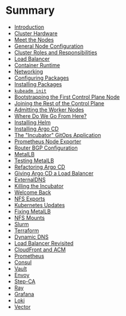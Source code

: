 # Summary

- [Introduction](./001_introduction.md)
- [Cluster Hardware](./002_cluster_hardware.md)
- [Meet the Nodes](./003_meet_the_nodes.md)
- [General Node Configuration](./004_node_configuration.md)
- [Cluster Roles and Responsibilities](./005_cluster_roles.md)
- [Load Balancer](./006_load_balancer.md)
- [Container Runtime](./007_container_runtime.md)
- [Networking](./008_networking.md)
- [Configuring Packages](./009_configuring_packages.md)
- [Installing Packages](./010_installing_packages.md)
- [`kubeadm init`](./011_kubeadm_init.md)
- [Bootstrapping the First Control Plane Node](./012_bootstrapping_1.md)
- [Joining the Rest of the Control Plane](./013_bootstrapping_2.md)
- [Admitting the Worker Nodes](./014_bootstrapping_3.md)
- [Where Do We Go From Here?](./015_where_do_we_go_from_here.md)
- [Installing Helm](./016_installing_helm.md)
- [Installing Argo CD](./017_installing_argocd.md)
- [The "Incubator" GitOps Application](./018_the_incubator_app_of_apps.md)
- [Prometheus Node Exporter](./019_prometheus_node_exporter.md)
- [Router BGP Configuration](./020_router_bgp_configuration.md)
- [MetalLB](./021_metallb.md)
- [Testing MetalLB](./022_testing_metallb.md)
- [Refactoring Argo CD](./023_refactoring_argocd.md)
- [Giving Argo CD a Load Balancer](./024_argocd_load_balancer.md)
- [ExternalDNS](./025_external_dns.md)
- [Killing the Incubator](./026_killing_the_incubator.md)
- [Welcome Back](./027_welcome_back.md)
- [NFS Exports](./028_nfs_exports.md)
- [Kubernetes Updates](./029_kubernetes_updates.md)
- [Fixing MetalLB](./030_fixing_metallb.md)
- [NFS Mounts](./031_nfs_mounts.md)
- [Slurm](./032_slurm.md)
- [Terraform](./033_terraform.md)
- [Dynamic DNS](./034_dynamic_dns.md)
- [Load Balancer Revisited](./035_load_balancer_revisited.md)
- [CloudFront and ACM](./036_cloudfront_and_acm.md)
- [Prometheus](./037_prometheus.md)
- [Consul](./038_consul.md)
- [Vault](./039_vault.md)
- [Envoy](./040_envoy.md)
- [Step-CA](./041_step_ca.md)
- [Ray](./042_ray.md)
- [Grafana](./043_grafana.md)
- [Loki](./044_loki.md)
- [Vector](./045_vector.md)

<!--
  POTENTIAL TO-DO'S
  =================

  Prometheus:
    - Blackbox Exporter
    - Other fun stuff
  Slurm apps
  Kubeflow
  MLflow
  DVC
  Consul
  Vault
  Weights & Biases
  MinIO
  PostgREST
  Grafana
  Istio
  Kiali
  OpenTelemetry
  Databases:
    - Tools:
      - OTLP/OTAP:
        - PostgreSQL
        - CockroachDB or YugabyteDB (distributed)
      - Document:
        - MongoDB:
          - Project: store experiment logs or job metadata.
      - Columnar (OLAP):
        - ClickHouse or DuckDB:
          - Ideal for analytics and fast aggregation.
          - Project: time-series dashboard for cluster metrics or experiment results.
      - Key-Value / Cache:
          - Redis: perfect for queues, parameter searches, pub/sub.
          - Etcd (already in K8s) is fun to explore directly, too.
    - Projects:
      - Same data (e.g., experiment logs) → store & query across Postgres, Mongo, ClickHouse. Compare:
        - Query expressiveness
        - Insert speed
        - Aggregation patterns
        - Build a service that translates a GraphQL or REST query into native calls on different DBs.

  Event-Based & Reactive Architectures: Useful for decoupling and analyzing system resilience.
    - Message Buses:
      - NATS: super lightweight, great for microservices.
      - Kafka: heavier but real-world. Try Confluent + KRaft mode (no ZooKeeper).
      - RabbitMQ: good for queue-based workflows.
    - Patterns to Implement:
      - Event Sourcing (append-only log of state)
      - CQRS (split reads/writes with projections)
      - Pub/Sub for async processing
    - Projects:
      - ML pipeline as an event graph: data arrives → model trains → artifact saved → inference updated.
      - Simulate failure in a message-processing chain.
      - Compare Kafka vs. NATS vs. Redis Pub/Sub in terms of latency, durability, fanout.

  Load Balancing:
    - Tools:
      - HAProxy (already have): try round-robin vs. least-connections vs. sticky.
      - Traefik or NGINX: try per-path routing or TLS termination.
      - Envoy + Consul: explore L7 routing and circuit-breaking.
    - Traffic Simulators:
      - Locust: programmable load generator (Python).
      - k6: fast scripting for load tests.
      - Boom or wrk: low-level HTTP pressure.
    - Projects:
      - Compare latency under different balancing algorithms.
      - Simulate partial outages + recovery.
      - Build a dashboard showing real-time traffic distribution across services.

  - Observability as a Design Layer: Deepen your intuition for how systems feel under load or change.
    - Tools:
      - Grafana + Prometheus
      - Loki: for log aggregation
      - Jaeger: for distributed tracing
      - Netdata: high-res system metrics
    - Projects:
      - Visualize cascading latency in service chains.
      - Trace Slurm vs. K8s job timings across stack layers.
      - Build alerts that simulate pager-duty scenarios ("CPU > 80%, node drain triggered").

  - Systems Comparison Framework: Make it all dialectical — pit systems against each other, test their affordances.
    | Area           | System 1    | System 2      | Criteria                           |
    | -------------- | ----------- | ------------- | ---------------------------------- |
    | Job Scheduling | K8s         | Slurm         | Startup latency, resource fairness |
    | Storage        | Ceph        | MinIO         | Throughput, replication behavior   |
    | ML Pipelines   | MLFlow      | ZenML         | UX, integration ease               |
    | Queuing        | Kafka       | NATS          | Message loss, latency under burst  |
    | Databases      | Postgres    | ClickHouse    | Query expressivity vs. speed       |
    | LB Strategy    | Round Robin | Least Latency | Tail latency, connection churn     |

  Projects:
    - A/B experiment simulator
      - Simulate users, route through K8s or Nomad, and track outcomes with MLFlow.
      - Explore reinforcement learning or bandit algorithms.
    - "Evolutionary Cluster"
      - Run neuroevolution or genetic algorithms across Slurm nodes.
      - Evolve tiny programs, neural nets, or even Bash scripts.
    - Distributed Hyperparameter Search
      - Simple K8s jobs that fetch param sets from Redis/Postgres and push results to MLFlow.
      - Run the same jobs under Slurm and compare orchestration overhead.
    - Chaos Testing with Litmus or Chaos Mesh
      - Introduce random node failures or network partitions.
      - Learn how K8s/Slurm/Nomad respond differently to chaos.
    - Homegrown ML Platform
      - Make a super simple "submit your model YAML here" + GitOps + MLFlow setup.

    - System Level Contrasts
      - Same workload → multiple backends.
      - ML training pipeline in DVC → Slurm vs. K8s.
      - Compare ergonomics of Kubernetes vs. Nomad vs. Slurm
      - Tiny web service (Flask, FastAPI) → deploy via Nomad, K8s, and plain systemd.

    - Sample System Design Challenges: These can be scoped small but illustrate huge ideas
      - Design a self-healing service mesh:
        - Node goes down → service migrates → traffic reroutes.
        - Use HAProxy + Consul + health checks.
      - Build an autoscaling worker pool:
        - Job queue fills → Slurm or K8s spawns compute pods → results tracked via Redis.
      - Implement GitOps + Event-Driven Dataflow:
        - DVC pushes trigger ArgoCD updates → new pipeline launches → result saved.
      - Compare consistency models:
        - Build a mini CRDT system in Redis.
        - Model eventual consistency with Redis vs. strict with Postgres.

  - System Design Projects:
    - Designing a URL Shortening Service like TinyURL
    - Designing Pastebin
    - Designing Instagram
    - Designing Dropbox
    - Designing Facebook Messenger
    - Designing Twitter
    - Designing Youtube or Netflix
    - Designing Typeahead Suggestion
    - Designing an API Rate Limiter
    - Designing Twitter Search
    - Designing a Web Crawler
    - Designing Facebook’s Newsfeed
    - Designing Yelp or Nearby Friends
    - Designing Uber backend
    - Designing Ticketmaster


-->
